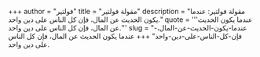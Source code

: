 +++
author = "فولتير"
title = "مقولة فولتير"
description = "مقولة فولتير: عندما يكون الحديث عن المال، فإن كل الناس على دين واحد."
quote = '''عندما يكون الحديث عن المال، فإن كل الناس على دين واحد.'''
slug = "عندما-يكون-الحديث-عن-المال،-فإن-كل-الناس-على-دين-واحد"
+++
عندما يكون الحديث عن المال، فإن كل الناس على دين واحد.

